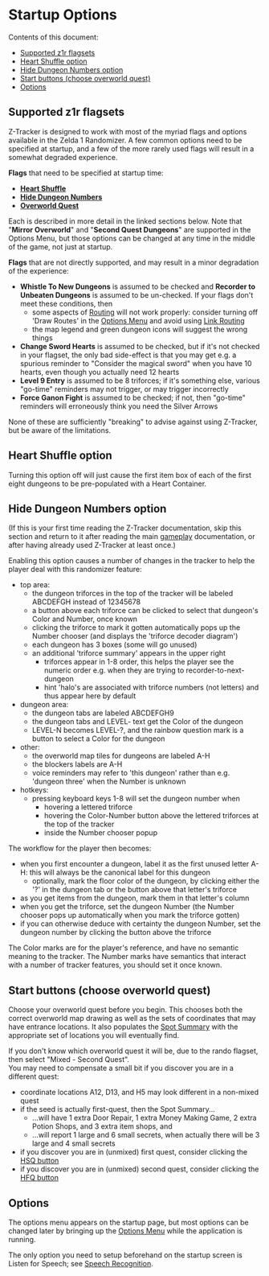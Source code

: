 # Startup Options

Contents of this document:

  - [Supported z1r flagsets](#startup-flagsets)
  - [Heart Shuffle option](#startup-hs)
  - [Hide Dungeon Numbers option](#startup-hdn)
  - [Start buttons (choose overworld quest)](#startup-coq)
  - [Options](#startup-o)

## <a id="startup-flagsets"></a> Supported z1r flagsets

Z-Tracker is designed to work with most of the myriad flags and options available in the Zelda 1 Randomizer.  A few common options need to be specified at startup, and 
a few of the more rarely used flags will result in a somewhat degraded experience.

**Flags** that need to be specified at startup time:

 - [**Heart Shuffle**](#startup-hs)
 - [**Hide Dungeon Numbers**](#startup-hdn)
 - [**Overworld Quest**](#startup-coq)

Each is described in more detail in the linked sections below.  Note that "**Mirror Overworld**" and "**Second Quest Dungeons**" are supported in the Options Menu, but those options 
can be changed at any time in the middle of the game, not just at startup.

**Flags** that are not directly supported, and may result in a minor degradation of the experience:

 - **Whistle To New Dungeons** is assumed to be checked and **Recorder to Unbeaten Dungeons** is assumed to be un-checked.  If your flags don't meet these conditions, then 
     - some aspects of [Routing](use.md#routing) will not work properly: consider turning off 'Draw Routes' in the [Options Menu](#startup-o) and avoid using [Link Routing](use.md#main-link)
     - the map legend and green dungeon icons will suggest the wrong things
 - **Change Sword Hearts** is assumed to be checked, but if it's not checked in your flagset, the only bad side-effect is that you may get e.g. a spurious reminder to "Consider the magical sword"
   when you have 10 hearts, even though you actually need 12 hearts
 - **Level 9 Entry** is assumed to be 8 triforces; if it's something else, various "go-time" reminders may not trigger, or may trigger incorrectly
 - **Force Ganon Fight** is assumed to be checked; if not, then "go-time" reminders will erroneously think you need the Silver Arrows

None of these are sufficiently "breaking" to advise against using Z-Tracker, but be aware of the limitations.


## <a id="startup-hs"></a> Heart Shuffle option

Turning this option off will just cause the first item box of each of the first eight dungeons to be pre-populated with a Heart Container.


## <a id="startup-hdn"></a> Hide Dungeon Numbers option

(If this is your first time reading the Z-Tracker documentation, skip this section and return to it after reading the main [gameplay](use.md) documentation, or after having already 
used Z-Tracker at least once.)

Enabling this option causes a number of changes in the tracker to help the player deal with this randomizer feature:
 - top area:
   - the dungeon triforces in the top of the tracker will be labeled ABCDEFGH instead of 12345678
   - a button above each triforce can be clicked to select that dungeon's Color and Number, once known
   - clicking the triforce to mark it gotten automatically pops up the Number chooser (and displays the 'triforce decoder diagram')
   - each dungeon has 3 boxes (some will go unused)
   - an additional 'triforce summary' appears in the upper right
      - triforces appear in 1-8 order, this helps the player see the numeric order e.g. when they are trying to recorder-to-next-dungeon 
      - hint 'halo's are associated with triforce numbers (not letters) and thus appear here by default
 - dungeon area:
   - the dungeon tabs are labeled ABCDEFGH9
   - the dungeon tabs and LEVEL- text get the Color of the dungeon
   - LEVEL-N becomes LEVEL-?, and the rainbow question mark is a button to select a Color for the dungeon
 - other:
   - the overworld map tiles for dungeons are labeled A-H
   - the blockers labels are A-H
   - voice reminders may refer to 'this dungeon' rather than e.g. 'dungeon three' when the Number is unknown
 - hotkeys:
   - pressing keyboard keys 1-8 will set the dungeon number when
      - hovering a lettered triforce
      - hovering the Color-Number button above the lettered triforces at the top of the tracker
      - inside the Number chooser popup

The workflow for the player then becomes:
 - when you first encounter a dungeon, label it as the first unused letter A-H: this will always be the canonical label for this dungeon
    - optionally, mark the floor color of the dungeon, by clicking either the '?' in the dungeon tab or the button above that letter's triforce
 - as you get items from the dungeon, mark them in that letter's column
 - when you get the triforce, set the dungeon Number (the Number chooser pops up automatically when you mark the triforce gotten)
 - if you can otherwise deduce with certainty the dungeon Number, set the dungeon number by clicking the button above the triforce

The Color marks are for the player's reference, and have no semantic meaning to the tracker.
The Number marks have semantics that interact with a number of tracker features, you should set it once known.


## <a id="startup-coq"></a> Start buttons (choose overworld quest)

Choose your overworld quest before you begin.  This chooses both the correct overworld map drawing as well as the sets of coordinates that may have entrance locations.
It also populates the [Spot Summary](use.md#spot-summary) with the appropriate set of locations you will eventually find.

If you don't know which overworld quest it will be, due to the rando flagset, then select "Mixed - Second Quest".  
You may need to compensate a small bit if you discover you are in a different quest:
 - coordinate locations A12, D13, and H5 may look different in a non-mixed quest
 - if the seed is actually first-quest, then the Spot Summary...
    - ...will have 1 extra Door Repair, 1 extra Money Making Game, 2 extra Potion Shops, and 3 extra item shops, and
    - ...will report 1 large and 6 small secrets, when actually there will be 3 large and 4 small secrets
 - if you discover you are in (unmixed) first quest, consider clicking the [HSQ button](use.md#hfq-hsq)
 - if you discover you are in (unmixed) second quest, consider clicking the [HFQ button](use.md#hfq-hsq)


## <a id="startup-o"></a> Options

The options menu appears on the startup page, but most options can be changed later by bringing up the [Options Menu](use.md#main-om) while the application is running.

The only option you need to setup beforehand on the startup screen is Listen for Speech; see [Speech Recognition](use.md#speech-recognition).

